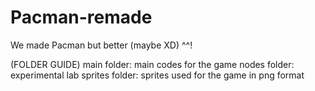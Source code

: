 # Pacman-remade
We made Pacman but better (maybe XD) ^^!

(FOLDER GUIDE)
main folder: main codes for the game
nodes folder: experimental lab
sprites folder: sprites used for the game in png format
